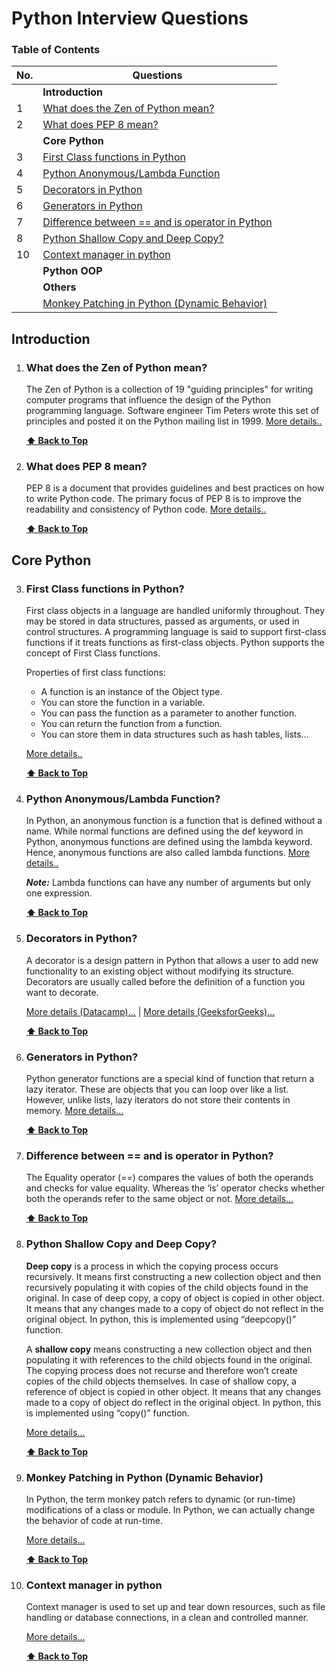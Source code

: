 # Python Interview Questions
### Table of Contents

| No. | Questions |
| --- | --------- |
|   | **Introduction** |
|1  | [What does the Zen of Python mean?](#what-does-the-zen-of-python-mean)|
|2  | [What does PEP 8 mean?](#what-does-pep-8-mean)|
|   | **Core Python** |
|3  | [First Class functions in Python](#first-class-functions-in-python)|
|4  | [Python Anonymous/Lambda Function](#python-anonymous/lambda-function)|
|5  | [Decorators in Python](#decorators-in-python)
|6  | [Generators in Python](#generators-in-Python)
|7  | [Difference between == and is operator in Python](#difference-between-==-and-is-operator-in-Python)
|8  | [Python Shallow Copy and Deep Copy?](#python-shallow-copy-and-deep-copy)
|10 | [Context manager in python](#context-manager-in-python)
|   | **Python OOP** |
|   | **Others** |
|   | [Monkey Patching in Python (Dynamic Behavior)](#monkey-patching-in-python-dynamic-behavior) |



## Introduction

1. ### What does the Zen of Python mean?

    The Zen of Python is a collection of 19 "guiding principles" for writing computer programs that influence the design of the Python programming language. Software engineer Tim Peters wrote this set of principles and posted it on the Python mailing list in 1999. [More details..](https://en.wikipedia.org/wiki/Zen_of_Python)

   **[⬆ Back to Top](#table-of-contents)**


2. ### What does PEP 8 mean?

    PEP 8 is a document that provides guidelines and best practices on how to write Python code. The primary focus of PEP 8 is to improve the readability and consistency of Python code. [More details..](https://www.python.org/dev/peps/pep-0008/)

   **[⬆ Back to Top](#table-of-contents)**

## Core Python


3. ### First Class functions in Python?

    First class objects in a language are handled uniformly throughout. They may be stored in data structures, passed as arguments, or used in control structures. A programming language is said to support first-class functions if it treats functions as first-class objects. Python supports the concept of First Class functions.

    Properties of first class functions:
    * A function is an instance of the Object type.
    * You can store the function in a variable.
    * You can pass the function as a parameter to another function.
    * You can return the function from a function.
    * You can store them in data structures such as hash tables, lists… 
    
    [More details..](https://www.geeksforgeeks.org/first-class-functions-python/)
    
    **[⬆ Back to Top](#table-of-contents)**


4. ### Python Anonymous/Lambda Function?

    In Python, an anonymous function is a function that is defined without a name. While normal functions are defined using the def keyword in Python, anonymous functions are defined using the lambda keyword. Hence, anonymous functions are also called lambda functions. [More details..](https://www.programiz.com/python-programming/anonymous-function)

    ***Note:*** Lambda functions can have any number of arguments but only one expression. 
    
    **[⬆ Back to Top](#table-of-contents)**


5. ### Decorators in Python?

    A decorator is a design pattern in Python that allows a user to add new functionality to an existing object without modifying its structure. Decorators are usually called before the definition of a function you want to decorate. 
    
    [More details (Datacamp)...](https://www.datacamp.com/community/tutorials/decorators-python) | [More details (GeeksforGeeks)...](https://www.geeksforgeeks.org/decorators-in-python/)
    
    **[⬆ Back to Top](#table-of-contents)**


6. ### Generators in Python?

    Python generator functions are a special kind of function that return a lazy iterator. These are objects that you can loop over like a list. However, unlike lists, lazy iterators do not store their contents in memory. [More details...](https://realpython.com/introduction-to-python-generators/)
    
    **[⬆ Back to Top](#table-of-contents)**


7. ### Difference between == and is operator in Python?

    The Equality operator (==) compares the values of both the operands and checks for value equality. Whereas the ‘is’ operator checks whether both the operands refer to the same object or not. [More details...](https://www.geeksforgeeks.org/difference-operator-python/)
    
    **[⬆ Back to Top](#table-of-contents)**


8. ### Python Shallow Copy and Deep Copy?

    **Deep copy** is a process in which the copying process occurs recursively. It means first constructing a new collection object and then recursively populating it with copies of the child objects found in the original. In case of deep copy, a copy of object is copied in other object. It means that any changes made to a copy of object do not reflect in the original object. In python, this is implemented using “deepcopy()” function.

    A **shallow copy** means constructing a new collection object and then populating it with references to the child objects found in the original. The copying process does not recurse and therefore won’t create copies of the child objects themselves. In case of shallow copy, a reference of object is copied in other object. It means that any changes made to a copy of object do reflect in the original object. In python, this is implemented using “copy()” function.
    
    [More details...](https://www.geeksforgeeks.org/copy-python-deep-copy-shallow-copy/)
    
    **[⬆ Back to Top](#table-of-contents)**


9. ### Monkey Patching in Python (Dynamic Behavior)

    In Python, the term monkey patch refers to dynamic (or run-time) modifications of a class or module. In Python, we can actually change the behavior of code at run-time.
    
    [More details...](https://www.geeksforgeeks.org/monkey-patching-in-python-dynamic-behavior/)
    
    **[⬆ Back to Top](#table-of-contents)**


10. ### Context manager in python
    Context manager is used to set up and tear down resources, such as file handling or database connections, 
    in a clean and controlled manner.

    [More details...](https://www.geeksforgeeks.org/context-manager-in-python/)
    
    **[⬆ Back to Top](#table-of-contents)**
